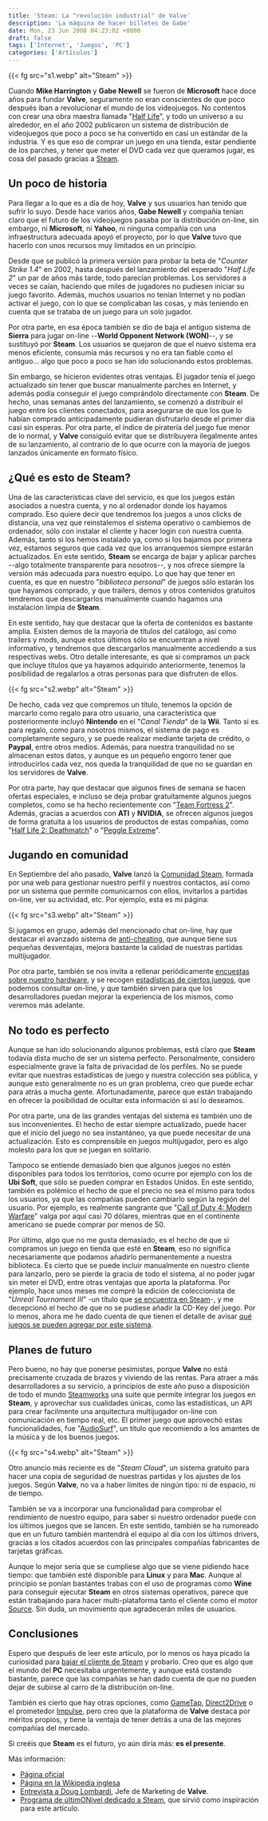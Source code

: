 ```yaml
---
title: 'Steam: La "revolución industrial" de Valve'
description: 'La máquina de hacer billetes de Gabe'
date: Mon, 23 Jun 2008 04:23:02 +0000
draft: false
tags: ['Internet', 'Juegos', 'PC']
categories: ['Artículos']
---
```


{{< fg src="s1.webp" alt="Steam" >}}

Cuando **Mike Harrington** y **Gabe Newell** se fueron de **Microsoft** hace doce años para fundar **Valve**, seguramente no eran conscientes de que poco después iban a revolucionar el mundo de los videojuegos. No contentos con crear una obra maestra llamada "[Half Life](/half-life-el-origen-de-una-leyenda/)", y todo un universo a su alrededor, en el año 2002 publicaron un sistema de distribución de videojuegos que poco a poco se ha convertido en casi un estándar de la industria. Y es que eso de comprar un juego en una tienda, estar pendiente de los parches, y tener que meter el DVD cada vez que queramos jugar, es cosa del pasado gracias a [Steam](http://steampowered.com/).

## Un poco de historia

Para llegar a lo que es a día de hoy, **Valve** y sus usuarios han tenido que sufrir lo suyo. Desde hace varios años, **Gabe Newell** y compañía tenían claro que el futuro de los videojuegos pasaba por la distribución on-line, sin embargo, ni **Microsoft**, ni **Yahoo**, ni ninguna compañía con una infraestructura adecuada apoyó el proyecto, por lo que **Valve** tuvo que hacerlo con unos recursos muy limitados en un principio.

Desde que se publicó la primera versión para probar la beta de "_Counter Strike 1.4_" en 2002, hasta después del lanzamiento del esperado "_Half Life 2_" un par de años más tarde, todo parecían problemas. Los servidores a veces se caían, haciendo que miles de jugadores no pudiesen iniciar su juego favorito. Además, muchos usuarios no tenían Internet y no podían activar el juego, con lo que se complicaban las cosas, y más teniendo en cuenta que se trataba de un juego para un solo jugador.

Por otra parte, en esa época también se dio de baja el antiguo sistema de **Sierra** para jugar on-line --**World Opponent Network (WON)**--, y se sustituyó por **Steam**. Los usuarios se quejaron de que el nuevo sistema era menos eficiente, consumía más recursos y no era tan fiable como el antiguo... algo que poco a poco se han ido solucionando estos problemas.

Sin embargo, se hicieron evidentes otras ventajas. El jugador tenía el juego actualizado sin tener que buscar manualmente parches en Internet, y además podía conseguir el juego comprándolo directamente con **Steam**. De hecho, unas semanas antes del lanzamiento, se comenzó a distribuir el juego entre los clientes conectados, para asegurarse de que los que lo habían comprado anticipadamente pudieran disfrutarlo desde el primer día casi sin esperas. Por otra parte, el índice de piratería del juego fue menor de lo normal, y **Valve** consiguió evitar que se distribuyera ilegalmente antes de su lanzamiento, al contrario de lo que ocurre con la mayoría de juegos lanzados únicamente en formato físico.

## ¿Qué es esto de Steam?

Una de las características clave del servicio, es que los juegos están asociados a nuestra cuenta, y no al ordenador donde los hayamos comprado. Eso quiere decir que tendremos los juegos a unos clicks de distancia, una vez que reinstalemos el sistema operativo o cambiemos de ordenador, sólo con instalar el cliente y hacer login con nuestra cuenta. Además, tanto si los hemos instalado ya, como si los bajamos por primera vez, estamos seguros que cada vez que los arranquemos siempre estarán actualizados. En este sentido, **Steam** se encarga de bajar y aplicar parches --algo totalmente transparente para nosotros--, y nos ofrece siempre la versión más adecuada para nuestro equipo. Lo que hay que tener en cuenta, es que en nuestro "_biblioteca personal_" de juegos sólo estarán los que hayamos comprado, y que trailers, demos y otros contenidos gratuitos tendremos que descargarlos manualmente cuando hagamos una instalación limpia de **Steam**.

En este sentido, hay que destacar que la oferta de contenidos es bastante amplia. Existen demos de la mayoría de títulos del catálogo, así como trailers y mods, aunque estos últimos sólo se encuentran a nivel informativo, y tendremos que descargarlos manualmente accediendo a sus respectivas webs. Otro detalle interesante, es que si compramos un pack que incluye títulos que ya hayamos adquirido anteriormente, tenemos la posibilidad de regalarlos a otras personas para que disfruten de ellos.

{{< fg src="s2.webp" alt="Steam" >}}

De hecho, cada vez que compremos un título, tenemos la opción de marcarlo como regalo para otro usuario, una característica que posteriormente incluyó **Nintendo** en el "_Canal Tienda_" de la **Wii**. Tanto si es para regalo, como para nosotros mismos, el sistema de pago es completamente seguro, y se puede realizar mediante tarjeta de crédito, o **Paypal**, entre otros medios. Además, para nuestra tranquilidad no se almacenan estos datos, y aunque es un pequeño engorro tener que introducirlos cada vez, nos queda la tranquilidad de que no se guardan en los servidores de **Valve**.

Por otra parte, hay que destacar que algunos fines de semana se hacen ofertas especiales, e incluso se deja probar gratuitamente algunos juegos completos, como se ha hecho recientemente con "[Team Fortress 2](/half-life-orange-box-una-caja-de-sorpresas/)". Además, gracias a acuerdos con **ATI** y **NVIDIA**, se ofrecen algunos juegos de forma gratuita a los usuarios de productos de estas compañías, como "[Half Life 2: Deathmatch](http://steampowered.com/v/index.php?area=app&AppId=320&cc=ES)" o "[Peggle Extreme](http://steampowered.com/v/index.php?area=app&AppId=3483&cc=ES)".

## Jugando en comunidad

En Septiembre del año pasado, **Valve** lanzó la [Comunidad Steam](https://steamcommunity.com/), formada por una web para gestionar nuestro perfil y nuestros contactos, así como por un sistema que permite comunicarnos con ellos, invitarlos a partidas on-line, ver su actividad, etc. Por ejemplo, esta es mi página:

{{< fg src="s3.webp" alt="Steam" >}}

Si jugamos en grupo, además del mencionado chat on-line, hay que destacar el avanzado sistema de [anti-cheating](http://en.wikipedia.org/wiki/Valve_Anti-Cheat), que aunque tiene sus pequeñas desventajas, mejora bastante la calidad de nuestras partidas multijugador.

Por otra parte, también se nos invita a rellenar periódicamente [encuestas sobre nuestro hardware](http://www.steampowered.com/status/survey.html), y se recogen [estadísticas de ciertos juegos](http://www.steampowered.com/v/index.php?area=stats&cc=US), que podemos consultar on-line, y que también sirven para que los desarrolladores puedan mejorar la experiencia de los mismos, como veremos más adelante.

## No todo es perfecto

Aunque se han ido solucionando algunos problemas, está claro que **Steam** todavía dista mucho de ser un sistema perfecto. Personalmente, considero especialmente grave la falta de privacidad de los perfiles. No se puede evitar que nuestras estadísticas de juego y nuestra colección sea pública, y aunque esto generalmente no es un gran problema, creo que puede echar para atrás a mucha gente. Afortunadamente, parece que están trabajando en ofrecer la posibilidad de ocultar esta información si así lo deseamos.

Por otra parte, una de las grandes ventajas del sistema es también uno de sus inconvenientes. El hecho de estar siempre actualizado, puede hacer que el inicio del juego no sea instantáneo, ya que puede necesitar de una actualización. Esto es comprensible en juegos multijugador, pero es algo molesto para los que se juegan en solitario.

Tampoco se entiende demasiado bien que algunos juegos no estén disponibles para todos los territorios, como ocurre por ejemplo con los de **Ubi Soft**, que sólo se pueden comprar en Estados Unidos. En este sentido, también es polémico el hecho de que el precio no sea el mismo para todos los usuarios, ya que las compañías pueden cambiarlo según la región del usuario. Por ejemplo, es realmente sangrante que "[Call of Duty 4: Modern Warfare](http://steampowered.com/v/index.php?area=app&AppId=7940&cc=ES)" valga por aquí casi 70 dólares, mientras que en el continente americano se puede comprar por menos de 50.

Por último, algo que no me gusta demasiado, es el hecho de que si compramos un juego en tienda que esté en **Steam**, eso no significa necesariamente que podamos añadirlo permanentemente a nuestra biblioteca. Es cierto que se puede incluir manualmente en nuestro cliente para lanzarlo, pero se pierde la gracia de todo el sistema, al no poder jugar sin meter el DVD, entre otras ventajas que aporta la plataforma. Por ejemplo, hace unos meses me compré la edición de coleccionista de "_Unreal Tournament III_" -un título que [se encuentra en Steam](http://steampowered.com/v/index.php?area=app&AppId=13210&cc=ES)\-, y me decepcionó el hecho de que no se pudiese añadir la CD-Key del juego. Por lo menos, ahora me he dado cuenta de que tienen el detalle de avisar [qué juegos se pueden agregar por este sistema](https://support.steampowered.com/kb_article.php?ref=7480-WUSF-3601).

## Planes de futuro

Pero bueno, no hay que ponerse pesimistas, porque **Valve** no está precisamente cruzada de brazos y viviendo de las rentas. Para atraer a más desarrolladores a su servicio, a principios de este año puso a disposición de todo el mundo [Steamworks](http://www.steampowered.com/steamworks/) una suite que permite integrar los juegos en **Steam**, y aprovechar sus cualidades únicas, como las estadísticas, un API para crear facilmente una arquitectura multijugador on-line con comunicación en tiempo real, etc. El primer juego que aprovechó estas funcionalidades, fue "[AudioSurf](http://steampowered.com/v/index.php?area=app&AppId=12900&cc=ES)", un título que recomiendo a los amantes de la música y de los buenos juegos.

{{< fg src="s4.webp" alt="Steam" >}}

Otro anuncio más reciente es de "_Steam Cloud_", un sistema gratuito para hacer una copia de seguridad de nuestras partidas y los ajustes de los juegos. Según **Valve**, no va a haber límites de ningún tipo: ni de espacio, ni de tiempo.

También se va a incorporar una funcionalidad para comprobar el rendimiento de nuestro equipo, para saber si nuestro ordenador puede con los últimos juegos que se lancen. En este sentido, también se ha rumoreado que en un futuro también mantendrá el equipo al día con los últimos drivers, gracias a los citados acuerdos con las principales compañías fabricantes de tarjetas gráficas.

Aunque lo mejor sería que se cumpliese algo que se viene pidiendo hace tiempo: que también esté disponible para **Linux** y para **Mac**. Aunque al principio se ponían bastantes trabas con el uso de programas como **Wine** para conseguir ejecutar **Steam** en otros sistemas operativos, parece que están trabajando para hacer multi-plataforma tanto el cliente como el motor [Source](http://source.valvesoftware.com/). Sin duda, un movimiento que agradecerán miles de usuarios.

## Conclusiones

Espero que después de leer este artículo, por lo menos os haya picado la curiosidad para [bajar el cliente de Steam](http://steampowered.com/v/index.php?area=about&cc=ES) y probarlo. Creo que es algo que el mundo del **PC** necesitaba urgentemente, y aunque está costando bastante, parece que las compañías se han dado cuenta de que no pueden dejar de subirse al carro de la distribución on-line.

También es cierto que hay otras opciones, como [GameTap](http://en.wikipedia.org/wiki/GameTap), [Direct2Drive](http://en.wikipedia.org/wiki/Direct2Drive) o el prometedor [Impulse](http://en.wikipedia.org/wiki/Impulse_(software)), pero creo que la plataforma de **Valve** destaca por méritos propios, y tiene la ventaja de tener detrás a una de las mejores compañías del mercado.

Si creéis que **Steam** es el futuro, yo aún diría más: **es el presente**.

Más información:

*   [Página oficial](http://steampowered.com/)
*   [Página en la Wikipedia inglesa](http://en.wikipedia.org/wiki/Steam_(content_delivery))
*   [Entrevista a Doug Lombardi](http://www.gamesindustry.biz/articles/the-last-of-the-independents-), Jefe de Marketing de **Valve**.
*   [Programa de últimONivel dedicado a Steam](http://ultimonivel.net/index.php?option=com_content&task=view&id=1386&Itemid=36), que sirvió como inspiración para este artículo.